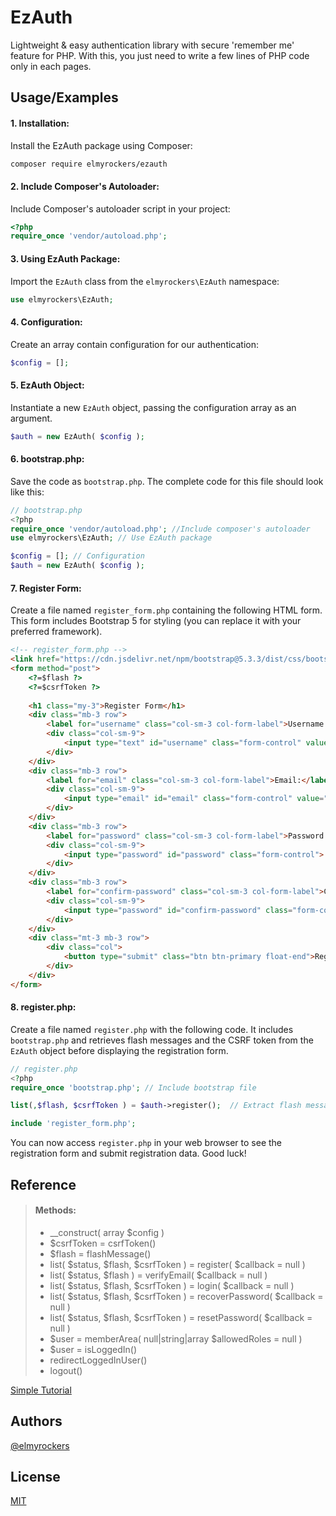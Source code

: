 
# EzAuth

Lightweight & easy authentication library with secure 'remember me' feature for PHP. With this, you just need to write a few lines of PHP code only in each pages.

## Usage/Examples

#### 1. Installation:
Install the EzAuth package using Composer:
```sh
composer require elmyrockers/ezauth
```
#### 2.  Include Composer's Autoloader:
Include Composer's autoloader script in your project:
```php
<?php
require_once 'vendor/autoload.php';
```
#### 3. Using EzAuth Package:
Import the `EzAuth` class from the `elmyrockers\EzAuth` namespace:
```php
use elmyrockers\EzAuth;
```
#### 4. Configuration:
Create an array contain configuration for our authentication:
```php
$config = [];
```
#### 5. EzAuth Object:
Instantiate a new `EzAuth` object, passing the configuration array as an argument.
```php
$auth = new EzAuth( $config );
```
#### 6. bootstrap.php:
Save the code as `bootstrap.php`. The complete code for this file should look like this:
```php
// bootstrap.php
<?php
require_once 'vendor/autoload.php'; //Include composer's autoloader
use elmyrockers\EzAuth; // Use EzAuth package

$config = []; // Configuration
$auth = new EzAuth( $config );
```
#### 7. Register Form:
Create a file named `register_form.php` containing the following HTML form. This form includes Bootstrap 5 for styling (you can replace it with your preferred framework).
```html
<!-- register_form.php -->
<link href="https://cdn.jsdelivr.net/npm/bootstrap@5.3.3/dist/css/bootstrap.min.css" rel="stylesheet">
<form method="post">
	<?=$flash ?>
	<?=$csrfToken ?>
	
	<h1 class="my-3">Register Form</h1>
	<div class="mb-3 row">
		<label for="username" class="col-sm-3 col-form-label">Username:</label>
		<div class="col-sm-9">
			<input type="text" id="username" class="form-control" value="">
		</div>
	</div>
	<div class="mb-3 row">
		<label for="email" class="col-sm-3 col-form-label">Email:</label>
		<div class="col-sm-9">
			<input type="email" id="email" class="form-control" value="">
		</div>
	</div>
	<div class="mb-3 row">
		<label for="password" class="col-sm-3 col-form-label">Password:</label>
		<div class="col-sm-9">
			<input type="password" id="password" class="form-control">
		</div>
	</div>
	<div class="mb-3 row">
		<label for="confirm-password" class="col-sm-3 col-form-label">Confirm Password:</label>
		<div class="col-sm-9">
			<input type="password" id="confirm-password" class="form-control">
		</div>
	</div>
	<div class="mt-3 mb-3 row">
		<div class="col">
			<button type="submit" class="btn btn-primary float-end">Register</button>
		</div>
	</div>
</form>
```
#### 8. register.php:
Create a file named `register.php` with the following code. It includes `bootstrap.php` and retrieves flash messages and the CSRF token from the `EzAuth` object before displaying the registration form.
```php
// register.php
<?php
require_once 'bootstrap.php'; // Include bootstrap file

list(,$flash, $csrfToken ) = $auth->register();  // Extract flash message and CSRF token

include 'register_form.php';
```
	
You can now access `register.php` in your web browser to see the registration form and submit registration data. Good luck!


## Reference
>#### Methods:
>- __construct( array $config )
>- $csrfToken = csrfToken()
>- $flash = flashMessage()
>- list( $status, $flash, $csrfToken ) = register( $callback = null )
>- list( $status, $flash ) = verifyEmail( $callback = null )
>- list( $status, $flash, $csrfToken ) = login( $callback = null )
>- list( $status, $flash, $csrfToken ) = recoverPassword( $callback = null )
>- list( $status, $flash, $csrfToken ) = resetPassword( $callback = null )
>- $user = memberArea( null\|string\|array $allowedRoles = null )
>- $user = isLoggedIn()
>- redirectLoggedInUser()
>- logout()

[Simple Tutorial](https://elmyrockers.github.io/EzAuth)

## Authors

[@elmyrockers](https://www.github.com/elmyrockers)


## License

[MIT](https://choosealicense.com/licenses/mit/)